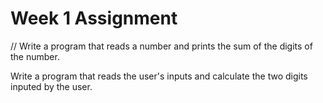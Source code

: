 # Week 1 Assignment
// Write a program that reads a number and prints the sum of the digits of the number.
<p> Write a program that reads the user's inputs and calculate the two digits inputed by the user.</p>
 